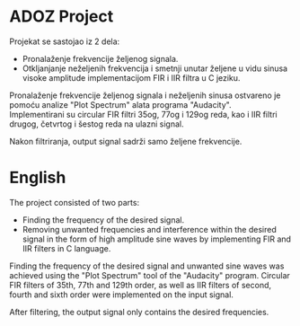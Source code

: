 # ADOZ Project

Projekat se sastojao iz 2 dela: </br>
- Pronalaženje frekvencije željenog signala.
- Otkljanjanje neželjenih frekvencija i smetnji unutar željene u vidu sinusa visoke amplitude implementacijom FIR i IIR filtra u C jeziku.

Pronalaženje frekvencije željenog signala i neželjenih sinusa ostvareno je pomoću analize "Plot Spectrum" alata programa "Audacity". </br>
Implementirani su circular FIR filtri 35og, 77og i 129og reda, kao i IIR filtri drugog, četvrtog i šestog reda na ulazni signal.

Nakon filtriranja, output signal sadrži samo željene frekvencije.
# English
The project consisted of two parts:</br>
- Finding the frequency of the desired signal.
- Removing unwanted frequencies and interference within the desired signal in the form of high amplitude sine waves by implementing FIR and IIR filters in C language.

Finding the frequency of the desired signal and unwanted sine waves was achieved using the "Plot Spectrum" tool of the "Audacity" program.
Circular FIR filters of 35th, 77th and 129th order, as well as IIR filters of second, fourth and sixth order were implemented on the input signal.

After filtering, the output signal only contains the desired frequencies.
